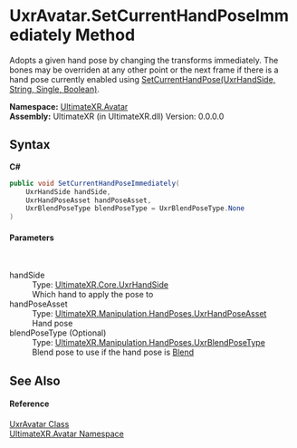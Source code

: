# UxrAvatar.SetCurrentHandPoseImmediately Method 
 

Adopts a given hand pose by changing the transforms immediately. The bones may be overriden at any other point or the next frame if there is a hand pose currently enabled using <a href="M_UltimateXR_Avatar_UxrAvatar_SetCurrentHandPose">SetCurrentHandPose(UxrHandSide, String, Single, Boolean)</a>.

**Namespace:**&nbsp;<a href="N_UltimateXR_Avatar">UltimateXR.Avatar</a><br />**Assembly:**&nbsp;UltimateXR (in UltimateXR.dll) Version: 0.0.0.0

## Syntax

**C#**<br />
``` C#
public void SetCurrentHandPoseImmediately(
	UxrHandSide handSide,
	UxrHandPoseAsset handPoseAsset,
	UxrBlendPoseType blendPoseType = UxrBlendPoseType.None
)
```


#### Parameters
&nbsp;<dl><dt>handSide</dt><dd>Type: <a href="T_UltimateXR_Core_UxrHandSide">UltimateXR.Core.UxrHandSide</a><br />Which hand to apply the pose to</dd><dt>handPoseAsset</dt><dd>Type: <a href="T_UltimateXR_Manipulation_HandPoses_UxrHandPoseAsset">UltimateXR.Manipulation.HandPoses.UxrHandPoseAsset</a><br />Hand pose</dd><dt>blendPoseType (Optional)</dt><dd>Type: <a href="T_UltimateXR_Manipulation_HandPoses_UxrBlendPoseType">UltimateXR.Manipulation.HandPoses.UxrBlendPoseType</a><br />Blend pose to use if the hand pose is <a href="T_UltimateXR_Manipulation_HandPoses_UxrHandPoseType">Blend</a></dd></dl>

## See Also


#### Reference
<a href="T_UltimateXR_Avatar_UxrAvatar">UxrAvatar Class</a><br /><a href="N_UltimateXR_Avatar">UltimateXR.Avatar Namespace</a><br />
